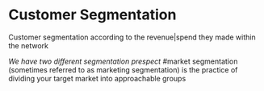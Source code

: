 # Customer Segmentation 
<p>Customer segmentation according to the revenue|spend they made within the network</p>
<i>We have two different segmentation prespect</i>
#market segmentation (sometimes referred to as marketing segmentation) is the practice of dividing your target market into approachable groups